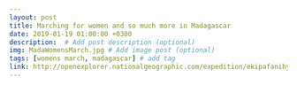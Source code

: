 ```yaml
---
layout: post
title: Marching for women and so much more in Madagascar
date: 2019-01-19 01:00:00 +0300
description:  # Add post description (optional)
img: MadaWomensMarch.jpg # Add image post (optional)
tags: [womens march, madagascar] # add tag
link: http://openexplorer.nationalgeographic.com/expedition/ekipafanihy/view/6005382
---
```

